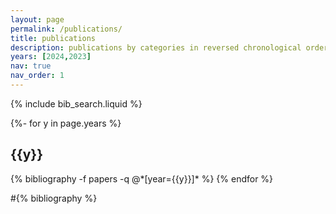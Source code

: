 ```yaml
---
layout: page
permalink: /publications/
title: publications
description: publications by categories in reversed chronological order. generated by jekyll-scholar.
years: [2024,2023]
nav: true
nav_order: 1
---
```


<!-- _pages/publications.md -->

<!-- Bibsearch Feature -->

{% include bib_search.liquid %}

<div class="publications">

{%- for y in page.years %}
  <h2 class="year">{{y}}</h2>
  {% bibliography -f papers -q @*[year={{y}}]* %}
{% endfor %}

#{% bibliography %}

</div>
